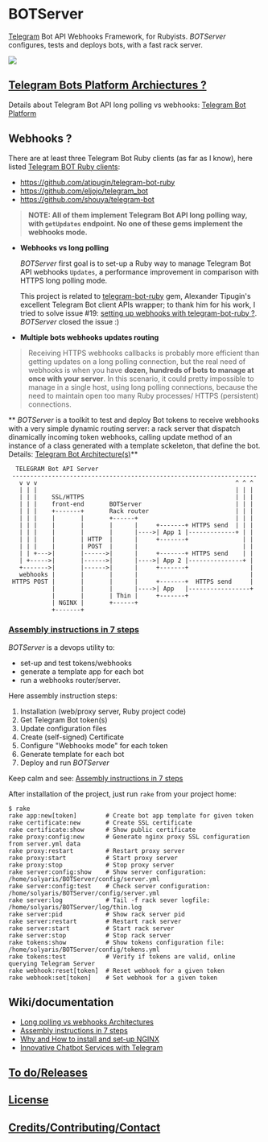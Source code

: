 # BOTServer 

[Telegram](http://Telegram.org) Bot API Webhooks Framework, for Rubyists.
_BOTServer_ configures, tests and deploys bots, with a fast rack server.

![](https://github.com/solyaris/BOTServer/blob/master/wiki/BOTServer.png)

## [Telegram Bots Platform Archiectures ?](https://github.com/solyaris/BOTServer/blob/master/wiki/architectures.md)

Details about Telegram Bot API long polling vs webhooks: [Telegram Bot Platform](https://github.com/solyaris/BOTServer/blob/master/wiki/architectures.md)

## Webhooks ?

There are at least three Telegram Bot Ruby clients (as far as I know), here listed [Telegram BOT Ruby clients](https://twitter.com/solyarisoftware/status/661557797583233024):
* https://github.com/atipugin/telegram-bot-ruby
* https://github.com/eljojo/telegram_bot
* https://github.com/shouya/telegram-bot

> **NOTE: 
> All of them implement Telegram Bot API long polling way, with `getUpdates` endpoint. 
> No one of these gems implement the webhooks mode.**


* **Webhooks vs long polling**

  _BOTServer_ first goal is to set-up a Ruby way to manage Telegram Bot API webhooks `Updates`, a performance improvement in comparison with HTTPS long polling mode. 

  This project is related to [telegram-bot-ruby](https://github.com/atipugin/telegram-bot-ruby) gem, Alexander Tipugin's excellent Telegram Bot client APIs wrapper; to thank him for his work, I tried to solve issue #19: [setting up webhooks with telegram-bot-ruby ?](https://github.com/atipugin/telegram-bot-ruby/issues/19). _BOTServer_ closed the issue :)

*  **Multiple bots webhooks updates routing**

  > Receiving HTTPS webhooks callbacks is probably more efficient than getting updates on a long polling connection, but the real need of webhooks is when you have **dozen, hundreds of bots to manage at once with your server**. In this scenario, it could pretty impossible to manage in a single host, using long polling connections, because the need to maintain open too many Ruby processes/ HTTPS (persistent) connections. 

  ** _BOTServer_ is a toolkit to test and deploy Bot tokens to receive webhooks with a very simple dynamic routing server: a rack server that dispatch dinamically incoming token webhooks, calling update method of an instance of a class generated with a template sckeleton, that define the bot. Details: [Telegram Bot Architecture(s)](https://github.com/solyaris/BOTServer/blob/master/wiki/architectures.md)**

```
  TELEGRAM Bot API Server                         
 --------------------------------------------------------------------
   v v v                                                       ^ ^ ^
   | | |                                                       | | |
   | | |    SSL/HTTPS                                          | | | 
   | | |    front-end       BOTServer                          | | |
   | | |    +-------+       Rack router                        | | |
   | | |    |       |       +------+                           | | |
   | | |    |       |       |      |     +-------+ HTTPS send  | | |
   | | |    |       |       |      |---->| App 1 |-------------+ | |
   | | |    |       | HTTP  |      |     +-------+               | |
   | | |    |       | POST  |      |                             | |
   | | +--->|       |------>|      |     +-------+ HTTPS send    | |
   | +----->|       |------>|      |---->| App 2 |---------------+ |
   +------->|       |------>|      |     +-------+                 |
   webhooks |       |       |      |                               |
 HTTPS POST |       |       |      |     +-------+  HTTPS send     |
            |       |       |      |---->| App   |-----------------+
            |       |       | Thin |     +-------+
            | NGINX |       +------+
            +-------+       
```

### [Assembly instructions in 7 steps](https://github.com/solyaris/BOTServer/blob/master/wiki/usage.md)

_BOTServer_ is a devops utility to: 

* set-up and test tokens/webhooks
* generate a template app for each bot
* run a webhooks router/server. 

Here assembly instruction steps: 

1. Installation (web/proxy server, Ruby project code)
2. Get Telegram Bot token(s)
3. Update configuration files
4. Create (self-signed) Certificate
5. Configure "Webhooks mode" for each token
6. Generate template for each bot
7. Deploy and run _BOTServer_

Keep calm and see: [Assembly instructions in 7 steps](https://github.com/solyaris/BOTServer/blob/master/wiki/usage.md)

After installation of the project, just run `rake` from your project home: 

```
$ rake
rake app:new[token]        # Create bot app template for given token
rake certificate:new       # Create SSL certificate
rake certificate:show      # Show public certificate
rake proxy:config:new      # Generate nginx proxy SSL configuration from server.yml data
rake proxy:restart         # Restart proxy server
rake proxy:start           # Start proxy server
rake proxy:stop            # Stop proxy server
rake server:config:show    # Show server configuration: /home/solyaris/BOTServer/config/server.yml
rake server:config:test    # Check server configuration: /home/solyaris/BOTServer/config/server.yml
rake server:log            # Tail -f rack sever logfile: /home/solyaris/BOTServer/log/thin.log
rake server:pid            # Show rack server pid
rake server:restart        # Restart rack server
rake server:start          # Start rack server
rake server:stop           # Stop rack server
rake tokens:show           # Show tokens configuration file: /home/solyaris/BOTServer/config/tokens.yml
rake tokens:test           # Verify if tokens are valid, online querying Telegram Server
rake webhook:reset[token]  # Reset webhook for a given token
rake webhook:set[token]    # Set webhook for a given token
```

## Wiki/documentation

* [Long polling vs webhooks Architectures](https://github.com/solyaris/BOTServer/blob/master/wiki/architectures.md)
* [Assembly instructions in 7 steps](https://github.com/solyaris/BOTServer/blob/master/wiki/usage.md)
* [Why and How to install and set-up NGINX](https://github.com/solyaris/BOTServer/blob/master/wiki/nginx.md)
* [Innovative Chatbot Services with Telegram](https://github.com/solyaris/BOTServer/blob/master/wiki/services.md)

## [To do/Releases](https://github.com/solyaris/BOTServer/blob/master/wiki/changelog.md)

## [License](http://www.opensource.org/licenses/mit-license)

## [Credits/Contributing/Contact](https://github.com/solyaris/BOTServer/blob/master/wiki/contact.md)
